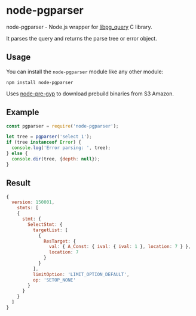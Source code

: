 # node-pgparser
node-pgparser - Node.js wrapper for [libpg_query](https://github.com/lfittl/libpg_query) C library.

It parses the query and returns the parse tree or error object.

## Usage

You can install the `node-pgparser` module like any other module:

```
npm install node-pgparser
```

Uses [node-pre-gyp](https://www.npmjs.com/package/@mapbox/node-pre-gyp) to download prebuild binaries from S3 Amazon.

## Example

```js
const pgparser = require('node-pgparser');

let tree = pgparser('select 1');
if (tree instanceof Error) {
  console.log('Error parsing: ', tree);
} else {
  console.dir(tree, {depth: null});
}
```

## Result
```js
{
  version: 150001,
    stmts: [
    {
      stmt: {
        SelectStmt: {
          targetList: [
            {
              ResTarget: {
                val: { A_Const: { ival: { ival: 1 }, location: 7 } },
                location: 7
              }
            }
          ],
          limitOption: 'LIMIT_OPTION_DEFAULT',
          op: 'SETOP_NONE'
        }
      }
    }
  ]
}
```
